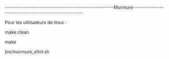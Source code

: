 -----------------------------------------------------Murmure-----------------------------------------------------

Pour les utilisateurs de linux : 

make clean

make

bin/murmure_sfml.sh
